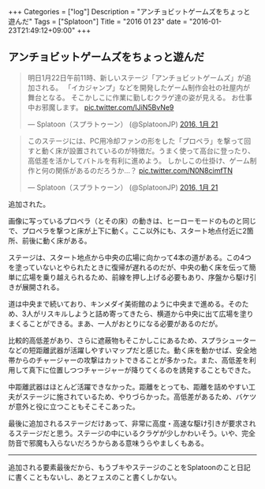 +++
Categories = ["log"]
Description = "アンチョビットゲームズをちょっと遊んだ"
Tags = ["Splatoon"]
Title = "2016 01 23"
date = "2016-01-23T21:49:12+09:00"
+++

## アンチョビットゲームズをちょっと遊んだ
<blockquote class="twitter-tweet" data-lang="ja"><p lang="ja" dir="ltr">明日1月22日午前11時、新しいステージ「アンチョビットゲームズ」が追加される。&#10;「イカジャンプ」などを開発したゲーム制作会社の社屋内が舞台となる。&#10;そこかしこに作業に勤しむクラゲ達の姿が見える。&#10;お仕事中お邪魔します。 <a href="https://t.co/IJiN5BvNe9">pic.twitter.com/IJiN5BvNe9</a></p>&mdash; Splatoon（スプラトゥーン） (@SplatoonJP) <a href="https://twitter.com/SplatoonJP/status/689991357230878721">2016, 1月 21</a></blockquote>
<script async src="//platform.twitter.com/widgets.js" charset="utf-8"></script>
<blockquote class="twitter-tweet" data-lang="ja"><p lang="ja" dir="ltr">このステージには、PC用冷却ファンの形をした「プロペラ」を撃って回すと動く床が設置されているのが特徴だ。うまく使って高台に登ったり、高低差を活かしてバトルを有利に進めよう。&#10;しかしこの仕掛け、ゲーム制作と何の関係があるのだろうか…？ <a href="https://t.co/N0N8cimfTN">pic.twitter.com/N0N8cimfTN</a></p>&mdash; Splatoon（スプラトゥーン） (@SplatoonJP) <a href="https://twitter.com/SplatoonJP/status/689991708231229441">2016, 1月 21</a></blockquote>
<script async src="//platform.twitter.com/widgets.js" charset="utf-8"></script>

追加された。

画像に写っているプロペラ（とその床）の動きは、ヒーローモードのものと同じで、プロペラを撃つと床が上下に動く。ここ以外にも、スタート地点付近に2箇所、前後に動く床がある。

ステージは、スタート地点から中央の広場に向かって4本の道がある。この4つを塗っていないとやられたときに復帰が遅れるのだが、中央の動く床を伝って簡単に広場を乗り越えられるため、前線を押し上げる必要もあり、序盤から駆け引きが展開される。

道は中央まで続いており、キンメダイ美術館のように中央まで進める。そのため、3人がリスキルしようと詰め寄ってきたら、横道から中央に出て広場を塗りまくることができる。まあ、一人がおとりになる必要があるのだが。

比較的高低差があり、さらに遮蔽物もそこかしこにあるため、スプラシューターなどの短距離武器が活躍しやすいマップだと感じた。動く床を動かせば、安全地帯からのチャージャーの攻撃はカットできることが多かった。また、高低差を利用して真下に位置しつつチャージャーが降りてくるのを誘発することもできた。

中距離武器はほとんど活躍できなかった。距離をとっても、距離を詰めやすい工夫がステージに施されているため、やりづらかった。高低差があるため、バケツが意外と役に立つこともそこそこあった。

最後に追加されるステージだけあって、非常に高度・高速な駆け引きが要求されるステージだと思う。ステージの中にいるクラゲが少しかわいそう。いや、完全防音で邪魔も入らないだろうからある意味うらやましくもある。

----

追加される要素最後だから、もうブキやステージのことをSplatoonのこと日記に書くこともないし、あとフェスのこと書くしかない。